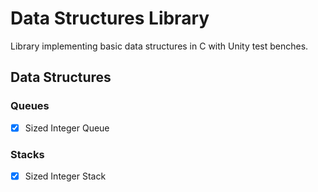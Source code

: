 # Data Structures Library
Library implementing basic data structures in C with Unity test benches.

## Data Structures
### Queues
- [x] Sized Integer Queue
### Stacks
- [x] Sized Integer Stack
